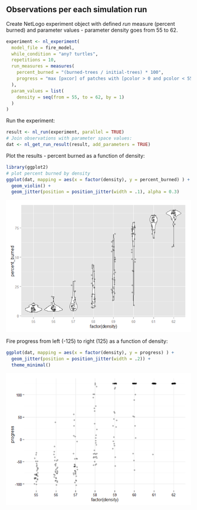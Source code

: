 






## Observations per each simulation run
Create NetLogo experiment object with defined *run* measure (percent burned)
and parameter values - parameter density goes from 55 to 62.

```r
experiment <- nl_experiment(
  model_file = fire_model, 
  while_condition = "any? turtles",
  repetitions = 10,
  run_measures = measures(
    percent_burned = "(burned-trees / initial-trees) * 100",
    progress = "max [pxcor] of patches with [pcolor > 0 and pcolor < 55]"
  ),
  param_values = list(
    density = seq(from = 55, to = 62, by = 1)
  )
)
```

Run the experiment:

```r
result <- nl_run(experiment, parallel = TRUE)
# Join observations with parameter space values:
dat <- nl_get_run_result(result, add_parameters = TRUE)
```

Plot the results - percent burned as a function of density:

```r
library(ggplot2)
# plot percent burned by density
ggplot(dat, mapping = aes(x = factor(density), y = percent_burned) ) + 
  geom_violin() +
  geom_jitter(position = position_jitter(width = .1), alpha = 0.3) 
```

![](img/README-plot_run_density-1.png) 

Fire progress from left (-125) to right (125) as a function of density:

```r
ggplot(dat, mapping = aes(x = factor(density), y = progress) ) + 
  geom_jitter(position = position_jitter(width = .2)) +
  theme_minimal()
```

![](img/README-plot_run_rightmost-1.png) 

